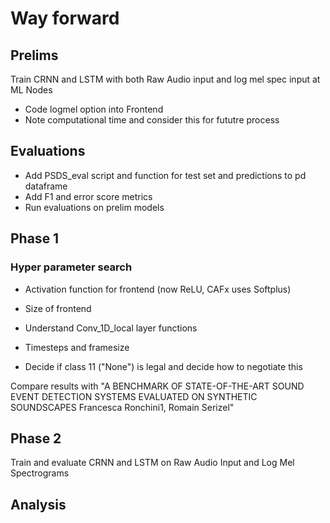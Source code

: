 # Way forward
## Prelims
Train CRNN and LSTM with both Raw Audio input and log mel spec input at ML Nodes
* Code logmel option into Frontend
* Note computational time and consider this for fututre process

## Evaluations
* Add PSDS_eval script and function for test set and predictions to pd dataframe
* Add F1 and error score metrics
* Run evaluations on prelim models

## Phase 1
### Hyper parameter search
* Activation function for frontend (now ReLU, CAFx uses Softplus)
* Size of frontend
* Understand Conv_1D_local layer functions
* Timesteps and framesize

* Decide if class 11 ("None") is legal and decide how to negotiate this


Compare results with "A BENCHMARK OF STATE-OF-THE-ART SOUND EVENT DETECTION SYSTEMS
EVALUATED ON SYNTHETIC SOUNDSCAPES
Francesca Ronchini1, Romain Serizel"

## Phase 2
Train and evaluate CRNN and LSTM on Raw Audio Input and Log Mel Spectrograms

## Analysis



